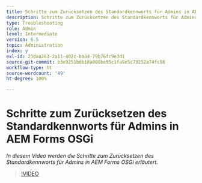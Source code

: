 ```yaml
---
title: Schritte zum Zurücksetzen des Standardkennworts für Admins in AEM Forms OSGi
description: Schritte zum Zurücksetzen des Standardkennworts für Admins in AEM Forms OSGi
type: Troubleshooting
role: Admin
level: Intermediate
version: 6.5
topic: Administration
index: y
exl-id: 21daa263-2a11-402c-ba34-79b76fc9e3d1
source-git-commit: b3e9251bdb18a008be95c1fa9e5c79252a74fc98
workflow-type: ht
source-wordcount: '49'
ht-degree: 100%

---
```


# Schritte zum Zurücksetzen des Standardkennworts für Admins in AEM Forms OSGi

*In diesem Video werden die Schritte zum Zurücksetzen des Standardkennworts für Admins in AEM Forms OSGi erläutert.*

>[!VIDEO](https://video.tv.adobe.com/v/335542?quality=12&learn=on)

